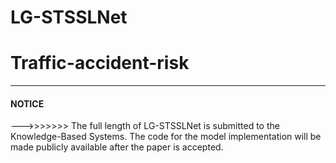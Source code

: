 # LG-STSSLNet
# Traffic-accident-risk

---

#### NOTICE   
--->>>>>>> The full length of LG-STSSLNet is submitted to the Knowledge-Based Systems. The code for the model implementation will be made publicly available after the paper is accepted.
